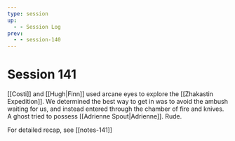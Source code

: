 ```yaml
---
type: session
up:
  - - Session Log
prev:
  - - session-140
---
```


# Session 141

[[Costi]] and [[Hugh|Finn]] used arcane eyes to explore the [[Zhakastin Expedition]]. We determined the best way to get in was to avoid the ambush waiting for us, and instead entered through the chamber of fire and knives. A ghost tried to possess [[Adrienne Spout|Adrienne]]. Rude.

For detailed recap, see [[notes-141]]

